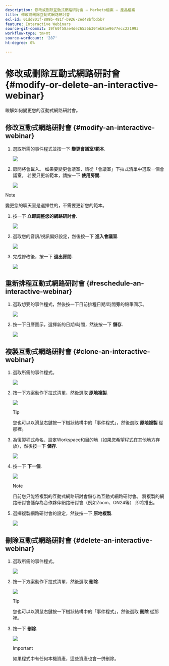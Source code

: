 ```yaml
---
description: 修改或刪除互動式網路研討會 — Marketo檔案 — 產品檔案
title: 修改或刪除互動式網路研討會
exl-id: 01dd801f-809b-481f-b926-2ed48bfbd5b7
feature: Interactive Webinars
source-git-commit: 19f60f58ae4de26536b304eb8ae9677ecc221993
workflow-type: tm+mt
source-wordcount: '287'
ht-degree: 0%

---
```


# 修改或刪除互動式網路研討會 {#modify-or-delete-an-interactive-webinar}

瞭解如何變更您的互動式網路研討會。

## 修改互動式網路研討會 {#modify-an-interactive-webinar}

1. 選取所需的事件程式並按一下 **變更會議室/範本**.

   ![](assets/modify-or-delete-an-interactive-webinar-1.png)

1. 房間將會載入。 如果要變更會議室，請從「會議室」下拉式清單中選取一個會議室。 若要只更新範本，請按一下 **使用房間**.

   ![](assets/modify-or-delete-an-interactive-webinar-2.png)

>[!NOTE]
>
>變更您的聊天室是選擇性的，不需要更新您的範本。

1. 按一下 **立即調整您的網路研討會**.

   ![](assets/modify-or-delete-an-interactive-webinar-3.png)

1. 選取您的音訊/視訊偏好設定，然後按一下 **進入會議室**.

   ![](assets/modify-or-delete-an-interactive-webinar-4.png)

1. 完成修改後，按一下 **退出房間**.

   ![](assets/modify-or-delete-an-interactive-webinar-5.png)

## 重新排程互動式網路研討會 {#reschedule-an-interactive-webinar}

1. 選取想要的事件程式，然後按一下目前排程日期/時間旁的鉛筆圖示。

   ![](assets/modify-or-delete-an-interactive-webinar-6.png)

1. 按一下日曆圖示，選擇新的日期/時間，然後按一下 **儲存**.

   ![](assets/modify-or-delete-an-interactive-webinar-7.png)

## 複製互動式網路研討會 {#clone-an-interactive-webinar}

1. 選取所需的事件程式。

   ![](assets/modify-or-delete-an-interactive-webinar-8.png)

1. 按一下方案動作下拉式清單，然後選取 **原地複製**.

   ![](assets/modify-or-delete-an-interactive-webinar-9.png)

   >[!TIP]
   >
   >您也可以以滑鼠右鍵按一下樹狀結構中的「事件程式」，然後選取 **原地複製** 從那裡。

1. 為復製程式命名、設定Workspace和目的地（如果您希望程式在其他地方存放），然後按一下 **儲存**.

   ![](assets/modify-or-delete-an-interactive-webinar-10.png)

1. 按一下 **下一個**.

   ![](assets/modify-or-delete-an-interactive-webinar-11.png)

   >[!NOTE]
   >
   >目前您只能將複製的互動式網路研討會儲存為互動式網路研討會。 將複製的網路研討會儲存為合作夥伴網路研討會（例如Zoom、ON24等） 即將推出。

1. 選擇複製網路研討會的設定，然後按一下 **原地複製**.

   ![](assets/modify-or-delete-an-interactive-webinar-12.png)

## 刪除互動式網路研討會 {#delete-an-interactive-webinar}

1. 選取所需的事件程式。

   ![](assets/modify-or-delete-an-interactive-webinar-13.png)

1. 按一下方案動作下拉式清單，然後選取 **刪除**.

   ![](assets/modify-or-delete-an-interactive-webinar-14.png)

   >[!TIP]
   >
   >您也可以以滑鼠右鍵按一下樹狀結構中的「事件程式」，然後選取 **刪除** 從那裡。

1. 按一下 **刪除**.

   ![](assets/modify-or-delete-an-interactive-webinar-15.png)

   >[!IMPORTANT]
   >
   >如果程式中有任何本機資產，這些資產也會一併刪除。

